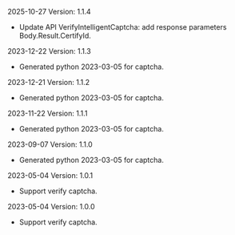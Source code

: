2025-10-27 Version: 1.1.4
- Update API VerifyIntelligentCaptcha: add response parameters Body.Result.CertifyId.


2023-12-22 Version: 1.1.3
- Generated python 2023-03-05 for captcha.

2023-12-21 Version: 1.1.2
- Generated python 2023-03-05 for captcha.

2023-11-22 Version: 1.1.1
- Generated python 2023-03-05 for captcha.

2023-09-07 Version: 1.1.0
- Generated python 2023-03-05 for captcha.

2023-05-04 Version: 1.0.1
- Support verify captcha.

2023-05-04 Version: 1.0.0
- Support verify captcha.

